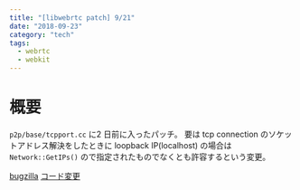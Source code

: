 ```yaml
---
title: "[libwebrtc patch] 9/21"
date: "2018-09-23"
category: "tech"
tags:
  - webrtc
  - webkit
---
```



# 概要

`p2p/base/tcpport.cc` に2 日前に入ったパッチ。
要は tcp connection のソケットアドレス解決をしたときに
loopback IP(localhost) の場合は `Network::GetIPs()` ので指定されたものでなくとも許容するという変更。


[bugzilla](https://bugs.webkit.org/show_bug.cgi?id=189828)
[コード変更](https://bugs.webkit.org/attachment.cgi?id=350353&action=review)

